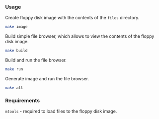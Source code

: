 ### Usage   
Create floppy disk image with the contents of the `files` directory.
```bash
make image
```   
Build simple file browser, which allows to view the contents of the floppy disk image.
```bash
make build
```   
Build and run the file browser.
```bash
make run
```   
Generate image and run the file browser.
```bash
make all
```   

### Requirements
`mtools` - required to load files to the floppy disk image.
